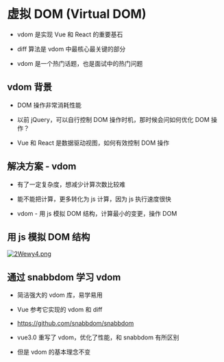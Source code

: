 # 虚拟 DOM (Virtual DOM)

- vdom 是实现 Vue 和 React 的重要基石

- diff 算法是 vdom 中最核心最关键的部分

- vdom 是一个热门话题，也是面试中的热门问题

## vdom 背景

- DOM 操作非常消耗性能

- 以前 jQuery，可以自行控制 DOM 操作时机，那时候会问如何优化 DOM 操作？

- Vue 和 React 是数据驱动视图，如何有效控制 DOM 操作

## 解决方案 - vdom

- 有了一定复杂度，想减少计算次数比较难

- 能不能把计算，更多转化为 js 计算，因为 js 执行速度很快

- vdom - 用 js 模拟 DOM 结构，计算最小的变更，操作 DOM

## 用 js 模拟 DOM 结构

[![2Wewy4.png](https://z3.ax1x.com/2021/06/11/2Wewy4.png)](https://imgtu.com/i/2Wewy4)

## 通过 snabbdom 学习 vdom

- 简洁强大的 vdom 库，易学易用

- Vue 参考它实现的 vdom 和 diff

- https://github.com/snabbdom/snabbdom

- vue3.0 重写了 vdom，优化了性能，和 snabbdom 有所区别

- 但是 vdom 的基本理念不变
